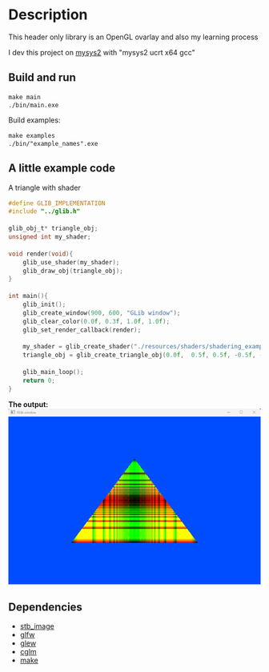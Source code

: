 # Description
This header only library is an OpenGL ovarlay and also my learning process

I dev this project on [mysys2](https://www.msys2.org/) with "mysys2 ucrt x64 gcc"

## Build and run

```console
make main
./bin/main.exe
```

Build examples:
```console
make examples
./bin/"example_names".exe
```

## A little example code
A triangle with shader
```C
#define GLIB_IMPLEMENTATION
#include "../glib.h"

glib_obj_t* triangle_obj;
unsigned int my_shader;

void render(void){
    glib_use_shader(my_shader);
    glib_draw_obj(triangle_obj);
}

int main(){
    glib_init();
    glib_create_window(900, 600, "GLib window");
    glib_clear_color(0.0f, 0.3f, 1.0f, 1.0f);
    glib_set_render_callback(render);

    my_shader = glib_create_shader("./resources/shaders/shadering_example/main.vert", "./resources/shaders/shadering_example/main.frag");
    triangle_obj = glib_create_triangle_obj(0.0f,  0.5f, 0.5f, -0.5f, -0.5f,-0.5f);

    glib_main_loop();
    return 0;
}
```

__The output:__
![A triangle, with shader](./img/shadering_example.png)

## Dependencies
- [stb_image](https://github.com/nothings/stb/blob/master/stb_image.h)
- [glfw](https://www.glfw.org/)
- [glew](https://glew.sourceforge.net/)
- [cglm](https://github.com/recp/cglm)
- [make](https://www.gnu.org/software/make/)
